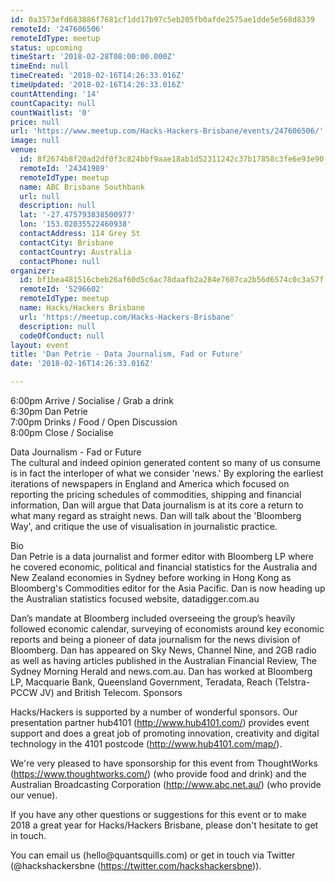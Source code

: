 ```yaml
---
id: 0a3573efd683886f7681cf1dd17b97c5eb205fb0afde2575ae1dde5e568d8339
remoteId: '247606506'
remoteIdType: meetup
status: upcoming
timeStart: '2018-02-28T08:00:00.000Z'
timeEnd: null
timeCreated: '2018-02-16T14:26:33.016Z'
timeUpdated: '2018-02-16T14:26:33.016Z'
countAttending: '14'
countCapacity: null
countWaitlist: '0'
price: null
url: 'https://www.meetup.com/Hacks-Hackers-Brisbane/events/247606506/'
image: null
venue:
  id: 8f2674b8f20ad2df0f3c824bbf9aae18ab1d52311242c37b17858c3fe6e93e90
  remoteId: '24341989'
  remoteIdType: meetup
  name: ABC Brisbane Southbank
  url: null
  description: null
  lat: '-27.475793838500977'
  lon: '153.02035522460938'
  contactAddress: 114 Grey St
  contactCity: Brisbane
  contactCountry: Australia
  contactPhone: null
organizer:
  id: bf1bea481516cbeb26af60d5c6ac78daafb2a284e7607ca2b56d6574c0c3a57f
  remoteId: '5296602'
  remoteIdType: meetup
  name: Hacks/Hackers Brisbane
  url: 'https://meetup.com/Hacks-Hackers-Brisbane'
  description: null
  codeOfConduct: null
layout: event
title: 'Dan Petrie - Data Journalism, Fad or Future'
date: '2018-02-16T14:26:33.016Z'

---
```

<p>6:00pm Arrive / Socialise / Grab a drink<br/>6:30pm Dan Petrie<br/>7:00pm Drinks / Food / Open Discussion<br/>8:00pm Close / Socialise</p> <p>Data Journalism - Fad or Future<br/>The cultural and indeed opinion generated content so many of us consume is in fact the interloper of what we consider 'news.' By exploring the earliest iterations of newspapers in England and America which focused on reporting the pricing schedules of commodities, shipping and financial information, Dan will argue that Data journalism is at its core a return to what many regard as straight news. Dan will talk about the 'Bloomberg Way', and critique the use of visualisation in journalistic practice.</p> <p>Bio<br/>Dan Petrie is a data journalist and former editor with Bloomberg LP where he covered economic, political and financial statistics for the Australia and New Zealand economies in Sydney before working in Hong Kong as Bloomberg's Commodities editor for the Asia Pacific. Dan is now heading up the Australian statistics focused website, datadigger.com.au</p> <p>Dan’s mandate at Bloomberg included overseeing the group’s heavily followed economic calendar, surveying of economists around key economic reports and being a pioneer of data journalism for the news division of Bloomberg. Dan has appeared on Sky News, Channel Nine, and 2GB radio as well as having articles published in the Australian Financial Review, The Sydney Morning Herald and news.com.au. Dan has worked at Bloomberg LP, Macquarie Bank, Queensland Government, Teradata, Reach (Telstra-PCCW JV) and British Telecom. Sponsors</p> <p>Hacks/Hackers is supported by a number of wonderful sponsors. Our presentation partner hub4101 (<a href="http://www.hub4101.com/" class="linkified">http://www.hub4101.com/</a>) provides event support and does a great job of promoting innovation, creativity and digital technology in the 4101 postcode (<a href="http://www.hub4101.com/map/" class="linkified">http://www.hub4101.com/map/</a>).</p> <p>We're very pleased to have sponsorship for this event from ThoughtWorks (<a href="https://www.thoughtworks.com/" class="linkified">https://www.thoughtworks.com/</a>) (who provide food and drink) and the Australian Broadcasting Corporation (<a href="http://www.abc.net.au/" class="linkified">http://www.abc.net.au/</a>) (who provide our venue).</p> <p>If you have any other questions or suggestions for this event or to make 2018 a great year for Hacks/Hackers Brisbane, please don't hesitate to get in touch.</p> <p>You can email us (hello@quantsquills.com) or get in touch via Twitter (@hackshackersbne (<a href="https://twitter.com/hackshackersbne" class="linkified">https://twitter.com/hackshackersbne</a>)).</p>

